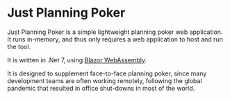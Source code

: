 # Just Planning Poker
Just Planning Poker is a simple lightweight planning poker web application. It runs in-memory, and thus only requires a web application to host and run the tool.

It is written in .Net 7, using [Blazor WebAssembly](https://docs.microsoft.com/en-us/aspnet/core/blazor/hosting-models?view=aspnetcore-7.0#blazor-webassembly).

It is designed to supplement face-to-face planning poker, since many development teams are often working remotely, following the global pandemic that resulted in office shut-downs in most of the world.